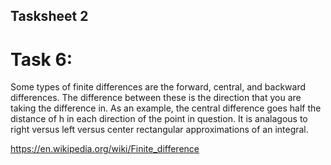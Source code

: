 ## Tasksheet 2

# Task 6:
Some types of finite differences are the forward, central, and backward differences. The difference between these is the direction that you are taking the difference in. As an example, the central difference goes half the distance of h in each direction of the point in question. It is analagous to right versus left versus center rectangular approximations of an integral.

https://en.wikipedia.org/wiki/Finite_difference
